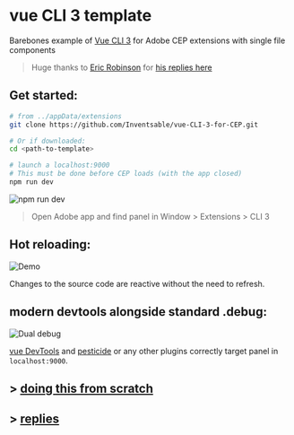 # vue CLI 3 template

Barebones example of [Vue CLI 3](https://cli.vuejs.org/) for Adobe CEP extensions with single file components

> Huge thanks to [Eric Robinson](https://github.com/ericdrobinson) for [his replies here](https://github.com/Inventsable/vue-CLI-3-for-CEP/blob/master/notes.md)


## Get started:

``` bash
# from ../appData/extensions
git clone https://github.com/Inventsable/vue-CLI-3-for-CEP.git

# Or if downloaded:
cd <path-to-template>

# launch a localhost:9000
# This must be done before CEP loads (with the app closed)
npm run dev
```

![npm run dev](https://thumbs.gfycat.com/BewitchedJovialGander-size_restricted.gif)

> Open Adobe app and find panel in Window > Extensions > CLI 3

## Hot reloading:

![Demo](https://thumbs.gfycat.com/ChiefInformalHummingbird-size_restricted.gif)

Changes to the source code are reactive without the need to refresh.

## modern devtools alongside standard .debug:

![Dual debug](https://thumbs.gfycat.com/TeemingIdenticalDore-size_restricted.gif)

[vue DevTools](https://github.com/vue-devtools) and [pesticide](https://pesticide.io/) or any other plugins correctly target panel in `localhost:9000`.


## > [doing this from scratch](https://github.com/Inventsable/vue-CLI-3-for-CEP/blob/master/setup.md)

## > [replies](https://github.com/Inventsable/vue-CLI-3-for-CEP/blob/master/notes.md)
